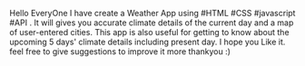 Hello EveryOne
I have create a Weather App  using #HTML #CSS #javascript #API . It will gives you accurate  climate details of the current day and a map of user-entered cities.
This app is also useful for getting to know about the upcoming 5 days' climate details including present day.
I hope you Like it.
feel free to give suggestions to improve it more 
thankyou :)
